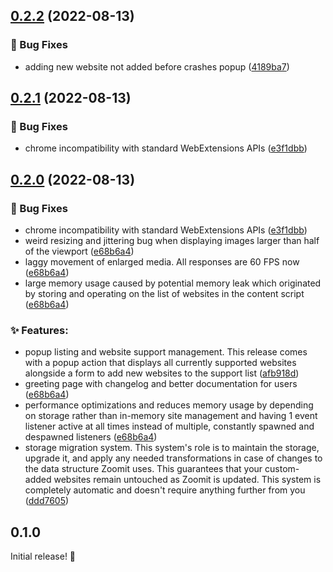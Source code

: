 ## [0.2.2](https://github.com/KL13NT/zoomit/compare/v0.2.1...v0.2.2) (2022-08-13)

### 🐞 Bug Fixes

- adding new website not added before crashes popup ([4189ba7](https://github.com/KL13NT/zoomit/commit/4189ba7bebca31147a5144d5bf49f4b65b682efa))

## [0.2.1](https://github.com/KL13NT/zoomit/compare/v0.2.0...v0.2.1) (2022-08-13)

### 🐞 Bug Fixes

- chrome incompatibility with standard WebExtensions APIs ([e3f1dbb](https://github.com/KL13NT/zoomit/commit/e3f1dbb9a6a284eb505dc177908b51b915ec6766))

## [0.2.0](https://github.com/KL13NT/zoomit/compare/v0.1.0...v0.2.0) (2022-08-13)

### 🐞 Bug Fixes

- chrome incompatibility with standard WebExtensions APIs ([e3f1dbb](https://github.com/KL13NT/zoomit/commit/e3f1dbb9a6a284eb505dc177908b51b915ec6766))
- weird resizing and jittering bug when displaying images larger
  than half of the viewport ([e68b6a4](https://github.com/KL13NT/zoomit/commit/e68b6a40b0ae723dd148ec98065cffe3c6effa06))
- laggy movement of enlarged media. All responses are 60 FPS
  now ([e68b6a4](https://github.com/KL13NT/zoomit/commit/e68b6a40b0ae723dd148ec98065cffe3c6effa06))
- large memory usage caused by potential memory leak which
  originated by storing and operating on the list of websites in the
  content script ([e68b6a4](https://github.com/KL13NT/zoomit/commit/e68b6a40b0ae723dd148ec98065cffe3c6effa06))

### ✨ Features:

- popup listing and website support management. This release comes
  with a popup action that displays all currently supported websites
  alongside a form to add new websites to the support list ([afb918d](https://github.com/KL13NT/zoomit/commit/afb918d199e6e2fc87a21d463ea05d862772391c))
- greeting page with changelog and better documentation for users ([e68b6a4](https://github.com/KL13NT/zoomit/commit/e68b6a40b0ae723dd148ec98065cffe3c6effa06))
- performance optimizations and reduces memory usage by depending on
  storage rather than in-memory site management and having 1 event
  listener active at all times instead of multiple, constantly spawned
  and despawned listeners ([e68b6a4](https://github.com/KL13NT/zoomit/commit/e68b6a40b0ae723dd148ec98065cffe3c6effa06))
- storage migration system. This system's role is to maintain the
  storage, upgrade it, and apply any needed transformations in case of
  changes to the data structure Zoomit uses. This guarantees that your
  custom-added websites remain untouched as Zoomit is updated. This
  system is completely automatic and doesn't require anything further
  from you ([ddd7605](https://github.com/KL13NT/zoomit/commit/ddd76059a8f09649fab6d770a936bf6a4236e7aa))

## 0.1.0

Initial release! 🥳
